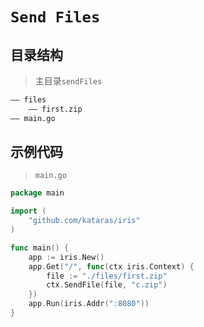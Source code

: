 # `Send Files`
## 目录结构
> 主目录`sendFiles`

```html
—— files
    —— first.zip
—— main.go
```
## 示例代码
> `main.go`

```go
package main

import (
	"github.com/kataras/iris"
)

func main() {
	app := iris.New()
	app.Get("/", func(ctx iris.Context) {
		file := "./files/first.zip"
		ctx.SendFile(file, "c.zip")
	})
	app.Run(iris.Addr(":8080"))
}
```